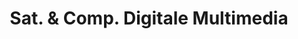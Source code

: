 ---
title: "Sat. & Comp. Digitale Multimedia"
url: /frankfurt-am-main/sat-und-comp-digitale-multimedia/
shop: Elektronik
---